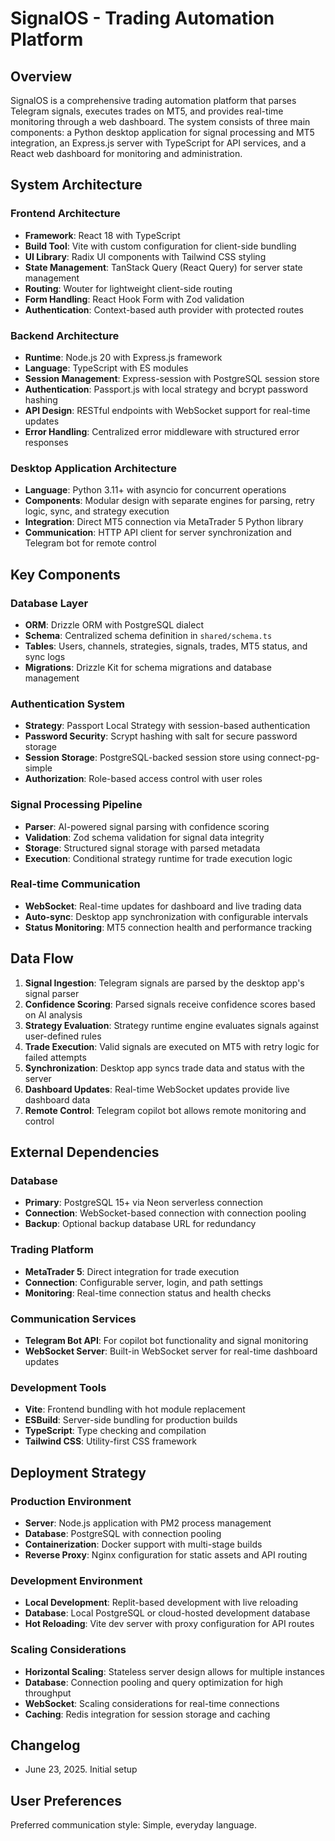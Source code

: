 # SignalOS - Trading Automation Platform

## Overview

SignalOS is a comprehensive trading automation platform that parses Telegram signals, executes trades on MT5, and provides real-time monitoring through a web dashboard. The system consists of three main components: a Python desktop application for signal processing and MT5 integration, an Express.js server with TypeScript for API services, and a React web dashboard for monitoring and administration.

## System Architecture

### Frontend Architecture
- **Framework**: React 18 with TypeScript
- **Build Tool**: Vite with custom configuration for client-side bundling
- **UI Library**: Radix UI components with Tailwind CSS styling
- **State Management**: TanStack Query (React Query) for server state management
- **Routing**: Wouter for lightweight client-side routing
- **Form Handling**: React Hook Form with Zod validation
- **Authentication**: Context-based auth provider with protected routes

### Backend Architecture
- **Runtime**: Node.js 20 with Express.js framework
- **Language**: TypeScript with ES modules
- **Session Management**: Express-session with PostgreSQL session store
- **Authentication**: Passport.js with local strategy and bcrypt password hashing
- **API Design**: RESTful endpoints with WebSocket support for real-time updates
- **Error Handling**: Centralized error middleware with structured error responses

### Desktop Application Architecture
- **Language**: Python 3.11+ with asyncio for concurrent operations
- **Components**: Modular design with separate engines for parsing, retry logic, sync, and strategy execution
- **Integration**: Direct MT5 connection via MetaTrader 5 Python library
- **Communication**: HTTP API client for server synchronization and Telegram bot for remote control

## Key Components

### Database Layer
- **ORM**: Drizzle ORM with PostgreSQL dialect
- **Schema**: Centralized schema definition in `shared/schema.ts`
- **Tables**: Users, channels, strategies, signals, trades, MT5 status, and sync logs
- **Migrations**: Drizzle Kit for schema migrations and database management

### Authentication System
- **Strategy**: Passport Local Strategy with session-based authentication
- **Password Security**: Scrypt hashing with salt for secure password storage
- **Session Storage**: PostgreSQL-backed session store using connect-pg-simple
- **Authorization**: Role-based access control with user roles

### Signal Processing Pipeline
- **Parser**: AI-powered signal parsing with confidence scoring
- **Validation**: Zod schema validation for signal data integrity
- **Storage**: Structured signal storage with parsed metadata
- **Execution**: Conditional strategy runtime for trade execution logic

### Real-time Communication
- **WebSocket**: Real-time updates for dashboard and live trading data
- **Auto-sync**: Desktop app synchronization with configurable intervals
- **Status Monitoring**: MT5 connection health and performance tracking

## Data Flow

1. **Signal Ingestion**: Telegram signals are parsed by the desktop app's signal parser
2. **Confidence Scoring**: Parsed signals receive confidence scores based on AI analysis
3. **Strategy Evaluation**: Strategy runtime engine evaluates signals against user-defined rules
4. **Trade Execution**: Valid signals are executed on MT5 with retry logic for failed attempts
5. **Synchronization**: Desktop app syncs trade data and status with the server
6. **Dashboard Updates**: Real-time WebSocket updates provide live dashboard data
7. **Remote Control**: Telegram copilot bot allows remote monitoring and control

## External Dependencies

### Database
- **Primary**: PostgreSQL 15+ via Neon serverless connection
- **Connection**: WebSocket-based connection with connection pooling
- **Backup**: Optional backup database URL for redundancy

### Trading Platform
- **MetaTrader 5**: Direct integration for trade execution
- **Connection**: Configurable server, login, and path settings
- **Monitoring**: Real-time connection status and health checks

### Communication Services
- **Telegram Bot API**: For copilot bot functionality and signal monitoring
- **WebSocket Server**: Built-in WebSocket server for real-time dashboard updates

### Development Tools
- **Vite**: Frontend bundling with hot module replacement
- **ESBuild**: Server-side bundling for production builds
- **TypeScript**: Type checking and compilation
- **Tailwind CSS**: Utility-first CSS framework

## Deployment Strategy

### Production Environment
- **Server**: Node.js application with PM2 process management
- **Database**: PostgreSQL with connection pooling
- **Containerization**: Docker support with multi-stage builds
- **Reverse Proxy**: Nginx configuration for static assets and API routing

### Development Environment
- **Local Development**: Replit-based development with live reloading
- **Database**: Local PostgreSQL or cloud-hosted development database
- **Hot Reloading**: Vite dev server with proxy configuration for API routes

### Scaling Considerations
- **Horizontal Scaling**: Stateless server design allows for multiple instances
- **Database**: Connection pooling and query optimization for high throughput
- **WebSocket**: Scaling considerations for real-time connections
- **Caching**: Redis integration for session storage and caching

## Changelog

- June 23, 2025. Initial setup

## User Preferences

Preferred communication style: Simple, everyday language.